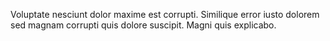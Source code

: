 Voluptate nesciunt dolor maxime est corrupti. Similique error iusto dolorem sed magnam corrupti quis dolore suscipit. Magni quis explicabo.